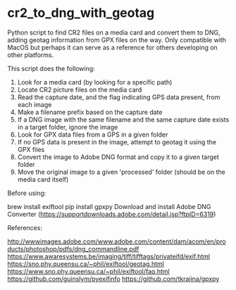 # cr2_to_dng_with_geotag
Python script to find CR2 files on a media card and convert them to DNG, adding geotag information from GPX files on the way.  Only compatible with MacOS but perhaps it can serve as a reference for others developing on other platforms.

This script does the following:
1. Look for a media card (by looking for a specific path)
2. Locate CR2 picture files on the media card
3. Read the capture date, and the flag indicating GPS data present, from each image
4. Make a filename prefix based on the capture date
5. If a DNG image with the same filename and the same capture date exists in a target folder, ignore the image
6. Look for GPX data files from a GPS in a given folder
7. If no GPS data is present in the image, attempt to geotag it using the GPX files
8. Convert the image to Adobe DNG format and copy it to a given target folder
9. Move the original image to a given 'processed' folder (should be on the media card itself) 

Before using:

brew install exiftool
pip install gpxpy
Download and install Adobe DNG Converter (https://supportdownloads.adobe.com/detail.jsp?ftpID=6319)

References:

http://wwwimages.adobe.com/www.adobe.com/content/dam/acom/en/products/photoshop/pdfs/dng_commandline.pdf
https://www.awaresystems.be/imaging/tiff/tifftags/privateifd/exif.html
https://sno.phy.queensu.ca/~phil/exiftool/geotag.html
https://www.sno.phy.queensu.ca/~phil/exiftool/faq.html
https://github.com/guinslym/pyexifinfo
https://github.com/tkrajina/gpxpy